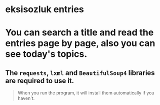 # eksisozluk entries
# You can search a title and read the entries page by page, also you can see today's topics.  
## The `requests`, `lxml` and `BeautifulSoup4` libraries are required to use it.
> When you run the program, it will install them automatically if you haven't.
